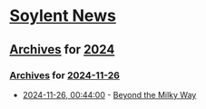 # [Soylent News](../../../README.md)

## [Archives](../../index.md) for [2024](../index.md)

### [Archives](../../index.md) for [2024-11-26](index.md)

* [2024-11-26, 00:44:00](https://soylentnews.org/article.pl?sid=24/11/24/1321203&from=rss) - [Beyond the Milky Way](https://soylentnews.org/article.pl?sid=24/11/24/1321203&from=rss)
